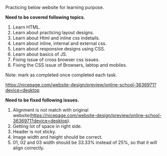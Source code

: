 Practicing below website for learning purpose.

**Need to be covered following topics.**
1. Learn HTML.
2. Learn about practicing layout designs.
3. Learn about Html and inline css indetails.
4. Learn about inline, internal and external css.
5. Learn about responsive designs using CSS.
6. Learn about basics of JS.
7. Fixing issue of cross browser css issues.
8. Fixing the CSS issue of Browsers, labtop and mobiles.

Note: mark as completed once completed each task.

https://nicepage.com/website-design/preview/online-school-3636971?device=desktop

**Need to be fixed following issues.**
1. Alignment is not match with original website(https://nicepage.com/website-design/preview/online-school-3636971?device=desktop).
2. Getting lot of space in right side.
3. Header is not sticky.
4. Image width and height should be correct.
5. 01, 02 and 03 width should be 33.33% instead of 25%, so that it will align correctly.

